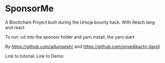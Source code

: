 # SponsorMe

A Blockchain Project built during the Umoja bounty hack.
With Reach lang and react

To run: cd into the sponsor folder and yarn install, the yarn start

By https://github.com/adujoseph/ and https://github.com/onyedikachi-david

Link to tutorial: 
Link to Demo:
